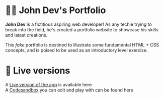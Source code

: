 # 👨‍💻 John Dev's Portfolio

**John Dev** is a fictitious aspiring web developer! As any techie trying to break into the field, he's created a portfolio website to showcase his skills and latest creations.

This *fake* portfolio is destined to illustrate some fundamental HTML + CSS concepts, and is poised to be used as an introductory level exercise.

# 🚀 Live versions

A [Live version of the app](https://myelectricsheep.github.io/john-dev-portfolio-css-practice/) is available here  
A [Codesandbox](https://codesandbox.io/s/johndev-v2-y32jy) you can edit and play with can be found here
